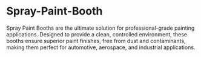 # Spray-Paint-Booth
Spray Paint Booths are the ultimate solution for professional-grade painting applications. Designed to provide a clean, controlled environment, these booths ensure superior paint finishes, free from dust and contaminants, making them perfect for automotive, aerospace, and industrial applications.
